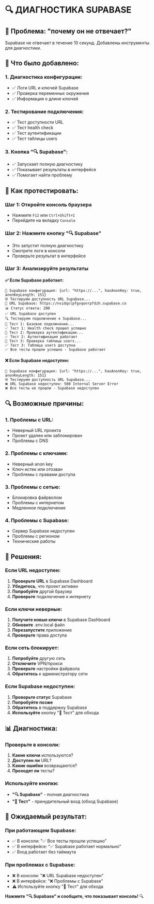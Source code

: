 # 🔍 ДИАГНОСТИКА SUPABASE

## 🚨 Проблема: "почему он не отвечает?"

Supabase не отвечает в течение 10 секунд. Добавлены инструменты для диагностики.

## 🔧 Что было добавлено:

### 1. **Диагностика конфигурации**:
- ✅ Логи URL и ключей Supabase
- ✅ Проверка переменных окружения
- ✅ Информация о длине ключей

### 2. **Тестирование подключения**:
- ✅ Тест доступности URL
- ✅ Тест health check
- ✅ Тест аутентификации
- ✅ Тест таблицы users

### 3. **Кнопка "🔍 Supabase"**:
- ✅ Запускает полную диагностику
- ✅ Показывает результаты в интерфейсе
- ✅ Помогает найти проблему

## 🎯 Как протестировать:

### Шаг 1: Откройте консоль браузера
- Нажмите `F12` или `Ctrl+Shift+I`
- Перейдите на вкладку `Console`

### Шаг 2: Нажмите кнопку "🔍 Supabase"
- Это запустит полную диагностику
- Смотрите логи в консоли
- Проверьте результат в интерфейсе

### Шаг 3: Анализируйте результаты

#### ✅ Если Supabase работает:
```
🔧 Supabase конфигурация: {url: "https://...", hasAnonKey: true, anonKeyLength: 151}
🌐 Тестируем доступность URL Supabase...
📡 URL Supabase: https://nvidqslpfgvqonrpfdzh.supabase.co
📊 Статус ответа: 200
✅ URL Supabase доступен
🔍 Тестируем подключение к Supabase...
📡 Тест 1: Базовое подключение...
✅ Тест 1: Health check прошел успешно
🔐 Тест 2: Проверка аутентификации...
✅ Тест 2: Аутентификация работает
👥 Тест 3: Проверка таблицы users...
✅ Тест 3: Таблица users доступна
✅ Все тесты прошли успешно - Supabase работает
```

#### ❌ Если Supabase недоступен:
```
🔧 Supabase конфигурация: {url: "https://...", hasAnonKey: true, anonKeyLength: 151}
🌐 Тестируем доступность URL Supabase...
❌ URL Supabase недоступен: 500 Internal Server Error
❌ Все тесты не прошли - Supabase недоступен
```

## 🔍 Возможные причины:

### 1. **Проблемы с URL**:
- Неверный URL проекта
- Проект удален или заблокирован
- Проблемы с DNS

### 2. **Проблемы с ключами**:
- Неверный anon key
- Ключ истек или отозван
- Проблемы с правами доступа

### 3. **Проблемы с сетью**:
- Блокировка файрволом
- Проблемы с интернетом
- Медленное подключение

### 4. **Проблемы с Supabase**:
- Сервер Supabase недоступен
- Проблемы с регионом
- Технические работы

## 🚀 Решения:

### Если URL недоступен:
1. **Проверьте URL** в Supabase Dashboard
2. **Убедитесь**, что проект активен
3. **Попробуйте** другой браузер
4. **Проверьте** подключение к интернету

### Если ключи неверные:
1. **Получите новые ключи** в Supabase Dashboard
2. **Обновите** .env.local файл
3. **Перезапустите** приложение
4. **Проверьте** права доступа

### Если сеть блокирует:
1. **Попробуйте** другую сеть
2. **Отключите** VPN/прокси
3. **Проверьте** настройки файрвола
4. **Обратитесь** к администратору сети

### Если Supabase недоступен:
1. **Проверьте статус** Supabase
2. **Попробуйте позже**
3. **Обратитесь** в поддержку Supabase
4. **Используйте** кнопку "🔧 Тест" для обхода

## 📊 Диагностика:

### Проверьте в консоли:
1. **Какие ключи** используются?
2. **Доступен ли** URL?
3. **Какие ошибки** возвращаются?
4. **Проходят ли** тесты?

### Используйте кнопки:
- **"🔍 Supabase"** - полная диагностика
- **"🔧 Тест"** - принудительный вход (обход Supabase)

## 🎉 Ожидаемый результат:

### При работающем Supabase:
- ✅ В консоли: "✅ Все тесты прошли успешно"
- ✅ В интерфейсе: "✅ Supabase работает нормально"
- ✅ Вход работает без таймаута

### При проблемах с Supabase:
- ❌ В консоли: "❌ URL Supabase недоступен"
- ❌ В интерфейсе: "❌ Проблемы с Supabase"
- ⚠️ Используйте кнопку "🔧 Тест" для обхода

**Нажмите "🔍 Supabase" и сообщите, что показывает консоль!** 🔍
